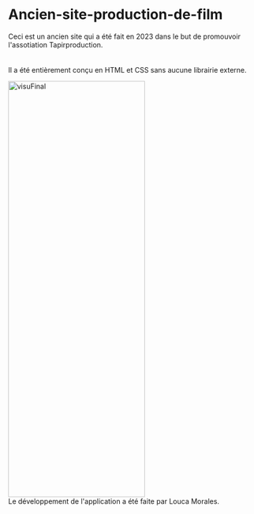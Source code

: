 # Ancien-site-production-de-film

Ceci est un ancien site qui a été fait en 2023 dans le but de promouvoir l'assotiation Tapirproduction.<br />
<br /><br />
Il a été entièrement conçu en HTML et CSS sans aucune librairie externe.<br />

<img width="277" height="843" alt="visuFinal" src="https://github.com/user-attachments/assets/fa91b910-63da-4195-b6d3-3ceaacd5e139" /><br />
Le développement de l'application a été faite par Louca Morales.<br />
